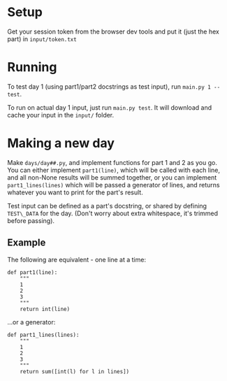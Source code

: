 # Setup
Get your session token from the browser dev tools and put it (just the hex part) in `input/token.txt`

# Running
To test day 1 (using part1/part2 docstrings as test input), run `main.py 1 --test`.

To run on actual day 1 input, just run `main.py test`. It will download and cache your input in the `input/` folder.

# Making a new day
Make `days/day##.py`, and implement functions for part 1 and 2 as you go. You
can either implement `part1(line)`, which will be called with each line, and
all non-None results will be summed together, or you can implement
`part1_lines(lines)` which will be passed a generator of lines, and returns
whatever you want to print for the part's result.

Test input can be defined as a part's docstring, or shared by defining
`TEST\_DATA` for the day. (Don't worry about extra whitespace, it's trimmed
before passing).

## Example

The following are equivalent - one line at a time:
```
def part1(line):
    """
    1
    2
    3
    """
    return int(line)
```

...or a generator:
```
def part1_lines(lines):
    """
    1
    2
    3
    """
    return sum([int(l) for l in lines])
```
